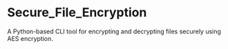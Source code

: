 # Secure_File_Encryption
A Python-based CLI tool for encrypting and decrypting files securely using AES encryption.
